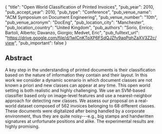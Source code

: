 {
  "title": "Open World Classification of Printed Invoices",
  "pub_year": 2010,
  "pub_accept_year": 2010,
  "pub_type": "Conference",
  "pub_venue_name": "ACM Symposium on Document Engineering",
  "pub_venue_number": "10th",
  "pub_venue_acronym": "DocEng",
  "pub_location_city": "Manchester",
  "pub_location_country": "United Kingdom",
  "pub_authors": "Sorio, Enrico; Bartoli, Alberto; Davanzo, Giorgio; Medvet, Eric",
  "pub_fulltext_url": "https://drive.google.com/file/d/1wICnKTpXP6FSdQJZfv9aqPqhZaXV3Z2c/view",
  "pub_important": false
}

## Abstract
A key step in the understanding of printed documents is their classification based on the nature of information they contain and their layout. In this work we consider a dynamic scenario in which document classes are not known a priori and new classes can appear at any time. This open world setting is both realistic and highly challenging. We use an SVM-based classifier based only on image-level features and use a nearest-neighbor approach for detecting new classes. We assess our proposal on a real-world dataset composed of 562 invoices belonging to 68 different classes. These documents were digitalized after being handled by a corporate environment, thus they are quite noisy---e.g., big stamps and handwritten signatures at unfortunate positions and alike. The experimental results are highly promising.

